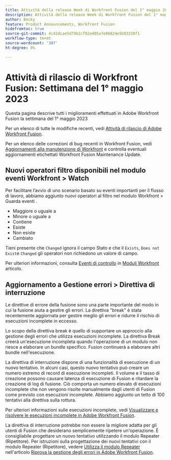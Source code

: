 ```yaml
---
title: Attività della release Week di Workfront Fusion del 1° maggio 2023
description: Attività della release Week di Workfront Fusion del 1° maggio 2023
author: Becky
feature: Product Announcements, Workfront Fusion
hidefromtoc: true
source-git-commit: 4c42dcae5d79b2cf92ed05a7e06824e5b03338f1
workflow-type: tm+mt
source-wordcount: '387'
ht-degree: 0%

---
```


# Attività di rilascio di Workfront Fusion: Settimana del 1° maggio 2023

Questa pagina descrive tutti i miglioramenti effettuati in Adobe Workfront Fusion la settimana del 1° maggio 2023

Per un elenco di tutte le modifiche recenti, vedi [Attività di rilascio di Adobe Workfront Fusion](../../../product-announcements/product-releases/fusion-release-activity/fusion-release-activity.md).

Per un elenco delle correzioni di bug recenti in Workfront Fusion, vedi [Aggiornamenti alla manutenzione di Workfront](https://experienceleague.adobe.com/docs/workfront-known-issues/releases/current-updates.html) e controlla eventuali aggiornamenti etichettati Workfront Fusion Maintenance Update.

## Nuovi operatori filtro disponibili nel modulo eventi Workfront > Watch

Per facilitare l’avvio di uno scenario basato su eventi importanti per il flusso di lavoro, abbiamo aggiunto nuovi operatori al filtro nel modulo Workfront > Guarda eventi .

* Maggiore o uguale a
* Minore o uguale a
* Contiene
* Esiste
* Non esiste
* Cambiato

Tieni presente che `Changed` ignora il campo Stato e che il `Exists`, `Does not Exist`e `Changed` gli operatori non richiedono un valore di campo.

Per ulteriori informazioni, consulta [Eventi di controllo](/help/quicksilver/workfront-fusion/apps-and-their-modules/workfront-modules.md#watch-events) in [Moduli Workfront](/help/quicksilver/workfront-fusion/apps-and-their-modules/workfront-modules.md) articolo.

<!--

## Locate and manage locked scenarios

In some cases, a scenario might be temporarily locked by the [!DNL Workfront Fusion] engineering team because the scenario is causing performance or other issues. Now, you can tell which scenario is locked, and unlock it from inside Fusion. 

Previously, there was no visual indication of locked scenarios, and no way for users to unlock them.

>[!IMPORTANT]
>
>Unlocking a scenario manually can cause errors in a scenario's executions. Scenarios will be automatically unlocked 2-4 hours from the time it was locked.

For more information, see [View and manage locked scenarios in Adobe Workfront Fusion](help\quicksilver\workfront-fusion\scenarios\view-and-manage-locked-scenarios.md).

-->

## Aggiornamento a Gestione errori > Direttiva di interruzione

Le direttive di errore della fusione sono una parte importante del modo in cui la fusione aiuta a gestire gli errori. La direttiva &quot;break&quot; è stata recentemente aggiornata per gestire meglio gli errori e ridurre il rischio di esecuzioni incomplete in eccesso.

Lo scopo della direttiva break è quello di supportare un approccio alla gestione degli errori che utilizza esecuzioni incomplete. La direttiva Break creerà un&#39;esecuzione incompleta quando l&#39;operazione di un modulo non riesce a elaborare un bundle specifico. Fusion continuerà a elaborare altri bundle nell&#39;esecuzione.

La direttiva di interruzione dispone di una funzionalità di esecuzione di un nuovo tentativo. In alcuni casi, questo nuovo tentativo può creare un numero estremo di record di esecuzione incompleti. Il volume e il tasso di creazione possono causare latenza di esecuzione di Fusion e ritardare la creazione di log di fusione. Ciò comporta un numero elevato di esecuzioni incomplete che non vengono risolte manualmente dagli utenti di Fusion come previsto con esecuzioni incomplete. Abbiamo aggiunto un tetto di 100 tentativi alla direttiva sulla rottura.

Per ulteriori informazioni sulle esecuzioni incomplete, vedi [Visualizzare e risolvere le esecuzioni incomplete in Adobe Workfront Fusion](/help/quicksilver/workfront-fusion/scenarios/view-and-resolve-incomplete-executions.md).

La direttiva di interruzione potrebbe non essere la migliore adatta per gli utenti di Fusion che desiderano semplicemente ripetere un&#39;operazione. È consigliabile progettare un nuovo tentativo utilizzando il modulo Repeater (Ripetitore). Per istruzioni sulla progettazione dei nuovi tentativi con il modulo Repeater (Ripetitore), vedere [Utilizza il modulo Repeater](/help/quicksilver/workfront-fusion/errors/retry.md#use-the-repeater-module) nell&#39;articolo [Riprova la gestione degli errori in Adobe Workfront Fusion](/help/quicksilver/workfront-fusion/errors/retry.md).
